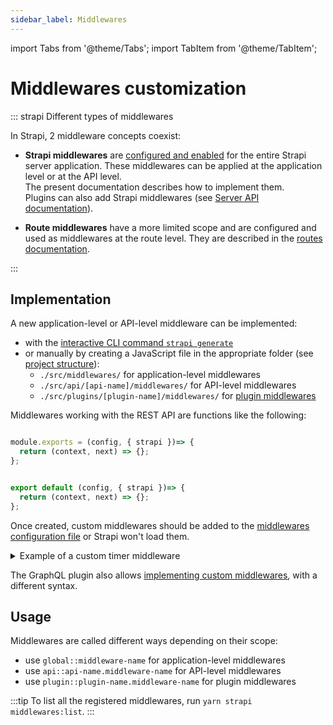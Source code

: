 ```yaml
---
sidebar_label: Middlewares
---
```


import Tabs from '@theme/Tabs';
import TabItem from '@theme/TabItem';

# Middlewares customization

::: strapi Different types of middlewares

In Strapi, 2 middleware concepts coexist:

- **Strapi middlewares** are [configured and enabled](#) for the entire Strapi server application. These middlewares can be applied at the application level or at the API level. <br/>The present documentation describes how to implement them.<br/>Plugins can also add Strapi middlewares (see [Server API documentation](#)).

- **Route middlewares** have a more limited scope and are configured and used as middlewares at the route level. They are described in the [routes documentation](#).

:::

## Implementation

A new application-level or API-level middleware can be implemented:

- with the [interactive CLI command `strapi generate`](#)
- or manually by creating a JavaScript file in the appropriate folder (see [project structure](#)):
  - `./src/middlewares/` for application-level middlewares
  - `./src/api/[api-name]/middlewares/` for API-level middlewares
  - `./src/plugins/[plugin-name]/middlewares/` for [plugin middlewares](#)

Middlewares working with the REST API are functions like the following:

<Tabs groupId="jsts">
<TabItem value="js" label="JAVASCRIPT">

```js title="./src/middlewares/my-middleware.js or ./src/api/[api-name]/middlewares/my-middleware.js"

module.exports = (config, { strapi })=> {
  return (context, next) => {};
};
```

</TabItem>

<TabItem value="ts" label="TYPESCRIPT">

```js title="./src/middlewares/my-middleware.js or ./src/api/[api-name]/middlewares/my-middleware.ts"

export default (config, { strapi })=> {
  return (context, next) => {};
};
```

</TabItem>
</Tabs>

Once created, custom middlewares should be added to the [middlewares configuration file](#) or Strapi won't load them.

<details>
<summary>Example of a custom timer middleware</summary>

<Tabs groupId="jsts">
<TabItem value="js" label="JAVASCRIPT">

```js title="path: /config/middlewares.js"
module.exports = () => {
  return async (ctx, next) => {
    const start = Date.now();

    await next();

    const delta = Math.ceil(Date.now() - start);
    ctx.set('X-Response-Time', delta + 'ms');
  };
};
```

</TabItem>

<TabItem value="ts" label="TYPESCRIPT">

```js title="/config/middlewares.ts"

export default () => {
  return async (ctx, next) => {
    const start = Date.now();

    await next();

    const delta = Math.ceil(Date.now() - start);
    ctx.set('X-Response-Time', delta + 'ms');
  };
};
```

</TabItem>
</Tabs>

</details>

The GraphQL plugin also allows [implementing custom middlewares](#), with a different syntax.

## Usage

Middlewares are called different ways depending on their scope:

- use `global::middleware-name` for application-level middlewares
- use `api::api-name.middleware-name` for API-level middlewares
- use `plugin::plugin-name.middleware-name` for plugin middlewares

:::tip
To list all the registered middlewares, run `yarn strapi middlewares:list`.
:::
